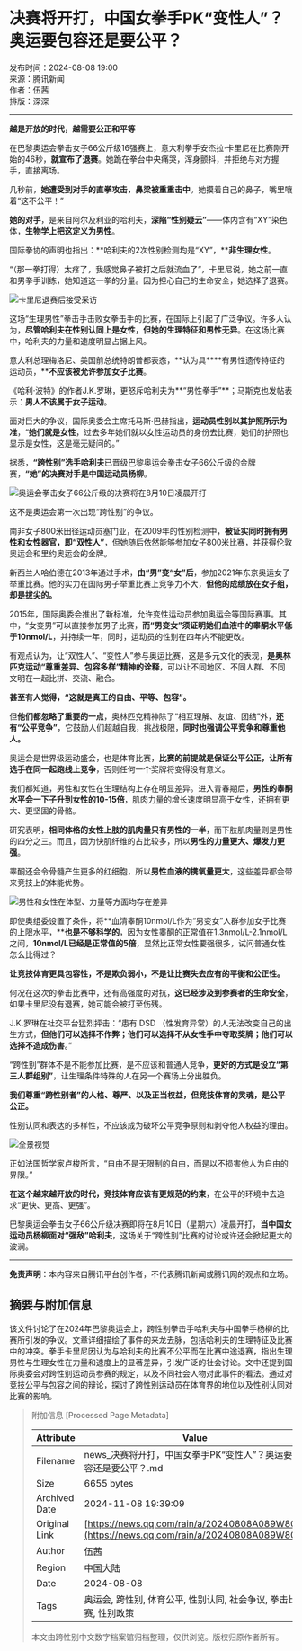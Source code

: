 # 决赛将开打，中国女拳手PK“变性人”？奥运要包容还是要公平？

发布时间：2024-08-08 19:00  
来源：腾讯新闻  
作者：伍茜  
排版：深深  

---

**越是开放的时代，越需要公正和平等**

在巴黎奥运会拳击女子66公斤级16强赛上，意大利拳手安杰拉·卡里尼在比赛刚开始的46秒，**就宣布了退赛**。她跪在拳台中央痛哭，浑身颤抖，并拒绝与对方握手，直接离场。

几秒前，**她遭受到对手的直拳攻击，鼻梁被重重击中**。她摸着自己的鼻子，嘴里嚷着“这不公平！”

**她的对手**，是来自阿尔及利亚的哈利夫，**深陷“性别疑云”**——体内含有“XY”染色体，**生物学上把这定义为男性**。

国际拳协的声明也指出：**哈利夫的2次性别检测均是“XY”，****非生理女性**。

“（那一拳打得）太疼了，我感觉鼻子被打之后就流血了”，卡里尼说，她之前一直和男拳手训练，她知道这一拳的分量。因为担心自己的生命安全，她选择了退赛。

![卡里尼退赛后接受采访](https://inews.gtimg.com/newsapp_bt/0/1012205723968_6694/0)

这场“生理男性”拳击手击败女拳击手的比赛，在国际上引起了广泛争议。许多人认为，**尽管哈利夫在性别认同上是女性，但她的生理特征和男性无异**。在这场比赛中，哈利夫的力量和速度明显占据上风。

意大利总理梅洛尼、美国前总统特朗普都表态，**认为具****有男性遗传特征的运动员，****不应该被允许参加女子比赛**。

《哈利·波特》的作者J.K.罗琳，更怒斥哈利夫为**“男性拳手”**；马斯克也发帖表示：**男人不该属于女子运动**。

面对巨大的争议，国际奥委会主席托马斯·巴赫指出，**运动员性别以其护照所示为准**，“**她们就是女性**，过去多年她们就以女性运动员的身份去比赛，她们的护照也显示是女性，这是毫无疑问的。”

据悉，**“跨性别”选手哈利夫**已晋级巴黎奥运会拳击女子66公斤级的金牌赛，**“她”的决赛对手是中国运动员杨柳**。

![奥运会拳击女子66公斤级的决赛将在8月10日凌晨开打](https://inews.gtimg.com/newsapp_ls/0/12597139796/0)

这不是奥运会第一次出现“跨性别”的争议。

南非女子800米田径运动员塞门亚，在2009年的性别检测中，**被证实同时拥有男性和女性器官，即“双性人”**，但她随后依然能够参加女子800米比赛，并获得伦敦奥运会和里约奥运会的金牌。

新西兰人哈伯德在2013年通过手术，**由“男”变“女”后**，参加2021年东京奥运女子举重比赛。他的实力在国际男子举重比赛上竞争力不大，**但他的成绩放在女子组，却是拔尖的。**

2015年，国际奥委会推出了新标准，允许变性运动员参加奥运会等国际赛事。其中，“女变男”可以直接参加男子比赛，**而“男变女”须证明她们血液中的睾酮水平低于10nmol/L**，并持续一年，同时，运动员的性别在四年内不能更改。

有观点认为，让“双性人”、“变性人”参与奥运比赛，这是多元文化的表现，**是奥林匹克运动“尊重差异、包容多样”精神的诠释**，可以让不同地区、不同人群、不同文明在一起比拼、交流、融合。

**甚至有人觉得，“这就是真正的自由、平等、包容”。**

但**他们都忽略了重要的一点**，奥林匹克精神除了“相互理解、友谊、团结”外，**还有“公平竞争”**，它鼓励人们超越自我，挑战极限，**同时也强调公平竞争和尊重他人。**

奥运会是世界级运动盛会，也是体育比赛，**比赛的前提就是保证公平公正，让所有选手在同一起跑线上竞争**，否则任何一个奖牌将变得没有意义。

我们都知道，男性和女性在生理结构上存在明显差异。进入青春期后，**男性的睾酮水平会一下子升到女性的10-15倍**，肌肉力量的增长速度明显高于女性，还拥有更大、更坚固的骨骼。

研究表明，**相同体格的女性上肢的肌肉量只有男性的一半**，而下肢肌肉量则是男性的四分之三。而且，因为快肌纤维的占比较多，所以**男性的力量更大、爆发力更强**。

睾酮还会令骨髓产生更多的红细胞，所以**男性血液的携氧量更大**，这些差异都会带来竞技上的体能优势。

![男性和女性在体型、力量等方面均存在差异](https://www.123rf.com)

即使奥组委设置了条件，将**血清睾酮10nmol/L作为“男变女”人群参加女子比赛的上限水平，****也是不够科学的**，因为女性睾酮的正常值在1.3nmol/L-2.1nmol/L之间，**10nmol/L已经是正常值的5倍**，显然比正常女性要强很多，试问普通女性怎么比得过？

**让竞技体育更具包容性，不是欺负弱小，不是让比赛失去应有的平衡和公正性。**

何况在这次的拳击比赛中，还有高强度的对抗，**这已经涉及到参赛者的生命安全**，如果卡里尼没有退赛，她可能会被打至伤残。

J.K.罗琳在社交平台猛烈抨击：“患有 DSD （性发育异常）的人无法改变自己的出生方式，**但他们可以选择不作弊；他们可以选择不从女性手中夺取奖牌；他们可以选择不造成伤害**。”

“跨性别”群体不是不能参加比赛，是不应该和普通人竞争，**更好的方式是设立“第三人群组别”**，让生理条件特殊的人在另一个赛场上分出胜负。

**我们尊重“跨性别者”的人格、尊严、以及正当权益，但竞技体育的灵魂，是公平公正。**

性别认同和表达的多样性，不应该成为破坏公平竞争原则和剥夺他人权益的理由。

![全景视觉](https://www.panjingw.com)

正如法国哲学家卢梭所言，“自由不是无限制的自由，而是以不损害他人为自由的界限。”

**在这个越来越开放的时代，竞技体育应该有更规范的约束**，在公平的环境中去追求“更快、更高、更强”。

巴黎奥运会拳击女子66公斤级决赛即将在8月10日（星期六）凌晨开打，**当中国女运动员杨柳面对“强敌”哈利夫**，这场关于“跨性别”比赛的讨论或许还会掀起更大的波澜。

---

**免责声明**：本内容来自腾讯平台创作者，不代表腾讯新闻或腾讯网的观点和立场。

## 摘要与附加信息

<!-- tcd_abstract -->
该文件讨论了在2024年巴黎奥运会上，跨性别拳击手哈利夫与中国拳手杨柳的比赛所引发的争议。文章详细描绘了事件的来龙去脉，包括哈利夫的生理特征及比赛中的冲突。拳手卡里尼因认为与哈利夫的比赛不公平而在比赛中途退赛，指出生理男性与生理女性在力量和速度上的显著差异，引发广泛的社会讨论。文中还提到国际奥委会对跨性别运动员参赛的规定，以及不同社会人物对此事件的看法。通过对竞技公平与包容之间的辩论，探讨了跨性别运动员在体育界的地位以及性别认同对比赛的影响。
<!-- tcd_abstract_end -->

> 附加信息 [Processed Page Metadata]
>
> | Attribute       | Value                                  |
> |-----------------|----------------------------------------|
> | Filename        | news_决赛将开打，中国女拳手PK“变性人”？奥运要包容还是要公平？.md                             |
> | Size            | 6655 bytes                           |
> | Archived Date   | 2024-11-08 19:39:09                             |
> | Original Link   | [https://news.qq.com/rain/a/20240808A089W800](https://news.qq.com/rain/a/20240808A089W800)                       |
> | Author          | 伍茜                               |
> | Region          | 中国大陆                               |
> | Date            | 2024-08-08                                 |
> | Tags            | 奥运会, 跨性别, 体育公平, 性别认同, 社会争议, 拳击比赛, 性别政策                                 |
>
> 本文由跨性别中文数字档案馆归档整理，仅供浏览。版权归原作者所有。
>